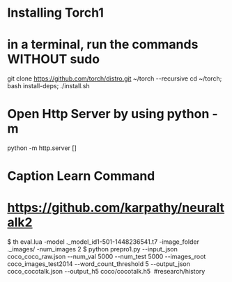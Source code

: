 # Installing Torch1
# in a terminal, run the commands WITHOUT sudo
git clone https://github.com/torch/distro.git ~/torch --recursive
cd ~/torch; bash install-deps;
./install.sh
# Open Http Server by using python -m
python -m http.server [<portNo>]
# Caption Learn Command
# https://github.com/karpathy/neuraltalk2
$ th eval.lua -model ._model_id1-501-1448236541.t7 -image_folder ._images/ -num_images 2
$ python prepro1.py --input_json coco_coco_raw.json --num_val 5000 --num_test 5000 --images_root coco_images_test2014 --word_count_threshold 5 --output_json coco_cocotalk.json --output_h5 coco/cocotalk.h5
​
#research/history
